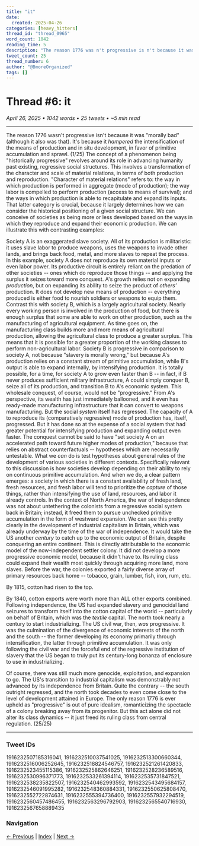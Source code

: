 ```yaml
---
title: "it"
date:
  created: 2025-04-26
categories: [heavy_hitters]
thread_id: "thread_0965"
word_count: 1042
reading_time: 5
description: "The reason 1776 was n't progressive is n't because it was ' morally bad ' ( although it also was that ) ."
tweet_count: 25
thread_number: 6
author: "@BmoreOrganized"
tags: []
---
```

# Thread #6: it

*April 26, 2025 • 1042 words • 25 tweets • ~5 min read*

---

The reason 1776 wasn't progressive isn't because it was "morally bad" (although it also was that). It's because it *hampered* the intensification of the means of production and in situ development, in favor of primitive accumulation and sprawl. (1/25) The concept of a phenomenon being "historically progressive" revolves around its role in advancing humanity past existing, regressive social structures. This involves a transformation of the character and scale of material relations, in terms of both production and reproduction. "Character of material relations" refers to: the way in which production is performed in aggregate (mode of production); the way labor is compelled to perform production (access to means of survival); and the ways in which production is able to recapitulate and expand its inputs. That latter category is crucial, because it largely determines how we can consider the historical positioning of a given social structure. We can conceive of societies as being more or less developed based on the ways in which they reproduce and expand their economic production. We can illustrate this with contrasting examples:

Society A is an exaggerated slave society. All of its production is militaristic: it uses slave labor to produce weapons, uses the weapons to invade other lands, and brings back food, metal, and more slaves to repeat the process. In this example, society A does not reproduce its own material inputs or even labor power. Its productive circuit is entirely reliant on the predation of other societies -- ones which do reproduce those things -- and applying the surplus it seizes toward more conquest. A's growth relies not on expanding *production*, but on expanding its ability to seize the product of *others'* production. It does not develop new means of production -- everything produced is either food to nourish soldiers or weapons to equip them. Contrast this with society B, which is a largely agricultural society. Nearly every working person is involved in the production of food, but there is enough surplus that some are able to work on other production, such as the manufacturing of agricultural equipment. As time goes on, the manufacturing class builds more and more means of agricultural production, allowing the agricultural class to produce a greater surplus. This means that it is possible for a greater proportion of the working classes to perform non-agricultural labor. Society B is progressive in comparison to society A, not because "slavery is morally wrong," but because A's production relies on a constant stream of primitive accumulation, while B's output is able to expand internally, by intensifying production. It is totally possible, for a time, for society A to grow even faster than B -- in fact, if B never produces sufficient military infrastructure, A could simply conquer B, seize all of its production, and transition B to A's economic system. This wholesale conquest, of course, would not be "progressive." From A's perspective, its wealth has just immediately ballooned, and it even has ready-made manufacturing infrastructure that it can convert to weapons manufacturing. But the social *system* itself has regressed. The capacity of A to reproduce its (comparatively regressive) mode of production has, itself, progressed. But it has done so at the expense of a social system that had greater potential for intensifying production and expanding output even faster. The conquest cannot be said to have "set society A on an accelerated path toward future higher modes of production," because that relies on abstract counterfactuals -- hypotheses which are necessarily untestable. What we *can* do is test hypotheses about general rules of the development of various societies in different contexts. Specifically relevant to this discussion is how societies develop depending on their ability to rely on continuous primitive accumulation. And when we do, a clear pattern emerges: a society in which there is a constant availability of fresh land, fresh resources, and fresh labor will tend to prioritize the *capture* of those things, rather than intensifying the use of land, resources, and labor it already controls. In the context of North America, the war of independence was not about untethering the colonists from a regressive social system back in Britain; instead, it freed them to pursue unchecked primitive accumulation in the form of westward expansion. We can see this pretty clearly in the development of industrial capitalism in Britain, which was already underway by the time of the war of independence. It would take the US another *century* to catch up to the economic output of Britain, despite conquering an entire continent. This is directly attributable to the economic model of the now-independent settler colony. It did not develop a more progressive economic model, because it didn't have to. Its ruling class could expand their wealth most quickly through acquiring more land, more slaves. Before the war, the colonies exported a fairly diverse array of primary resources back home -- tobacco, grain, lumber, fish, iron, rum, etc.

By 1815, cotton had risen to the top.

By 1840, cotton exports were worth more than ALL other exports combined. Following independence, the US had expanded slavery and genocidal land seizures to transform itself into the cotton capital of the world -- particularly on behalf of Britain, which was the *textile* capital. The north took nearly a century to start industrializing. The US civil war, then, *was* progressive. It was the culmination of the divergence of economic interests of the north and the south -- the former developing its economy primarily through intensification, the latter through primitive accumulation. It was only following the civil war and the forceful end of the regressive institution of slavery that the US began to truly put its century-long bonanza of enclosure to use in industrializing.

Of course, there was still much more genocide, exploitation, and expansion to go. The US's transition to industrial capitalism was demonstrably not advanced by its independence from Britain. Quite the contrary -- the south outright regressed, and the north took decades to even come close to the level of development attained in Europe. The only reason 1776 is ever upheld as "progressive" is out of pure idealism, romanticizing the spectacle of a colony breaking away from its progenitor. But this act alone did not alter its class dynamics -- it just freed its ruling class from central regulation. (25/25)

---

### Tweet IDs
1916232507185316041, 1916232510037541025, 1916232513300660344, 1916232516006252645, 1916232518824546757, 1916232521261420833, 1916232523455115386, 1916232525862646251, 1916232528236589516, 1916232530996371773, 1916232533261394114, 1916232535731847521, 1916232538235822507, 1916232540462993592, 1916232543495684157, 1916232546091995282, 1916232548360884331, 1916232550625808470, 1916232552722874631, 1916232555394736400, 1916232557932294519, 1916232560457486455, 1916232563296792903, 1916232565540716930, 1916232567658889435

### Navigation
[← Previous](005-*.md) | [Index](index.md) | [Next →](007-*.md)